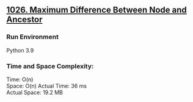 ## [1026. Maximum Difference Between Node and Ancestor](https://leetcode.com/problems/maximum-difference-between-node-and-ancestor/)

### Run Environment
Python 3.9

### Time and Space Complexity:
Time: O(n)  
Space: O(n) 
Actual Time: 36 ms  
Actual Space: 19.2 MB
